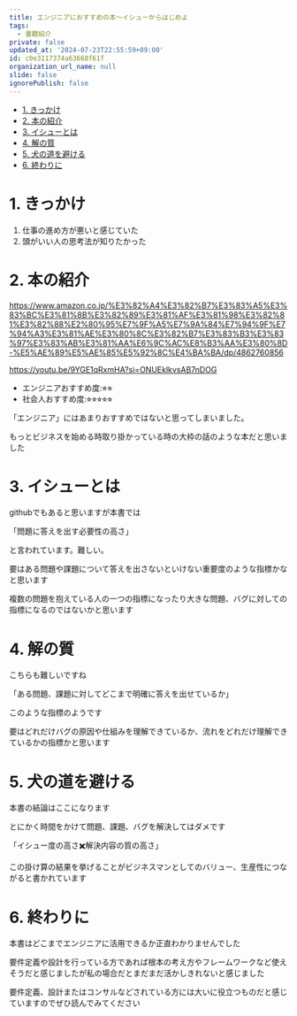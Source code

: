 ```yaml
---
title: エンジニアにおすすめの本〜イシューからはじめよ
tags:
  - 書籍紹介
private: false
updated_at: '2024-07-23T22:55:59+09:00'
id: c0e3117374a63668f61f
organization_url_name: null
slide: false
ignorePublish: false
---
```


- [1. きっかけ](#1-きっかけ)
- [2. 本の紹介](#2-本の紹介)
- [3. イシューとは](#3-イシューとは)
- [4. 解の質](#4-解の質)
- [5. 犬の道を避ける](#5-犬の道を避ける)
- [6. 終わりに](#6-終わりに)


# 1. きっかけ

1. 仕事の進め方が悪いと感じていた
2. 頭がいい人の思考法が知りたかった

# 2. 本の紹介

https://www.amazon.co.jp/%E3%82%A4%E3%82%B7%E3%83%A5%E3%83%BC%E3%81%8B%E3%82%89%E3%81%AF%E3%81%98%E3%82%81%E3%82%88%E2%80%95%E7%9F%A5%E7%9A%84%E7%94%9F%E7%94%A3%E3%81%AE%E3%80%8C%E3%82%B7%E3%83%B3%E3%83%97%E3%83%AB%E3%81%AA%E6%9C%AC%E8%B3%AA%E3%80%8D-%E5%AE%89%E5%AE%85%E5%92%8C%E4%BA%BA/dp/4862760856

https://youtu.be/9YGE1qRxmHA?si=ONUEklkvsAB7nDOG

- エンジニアおすすめ度:⭐︎⭐︎
- 社会人おすすめ度:⭐︎⭐︎⭐︎⭐︎⭐︎

「エンジニア」にはあまりおすすめではないと思ってしまいました。

もっとビジネスを始める時取り掛かっている時の大枠の話のような本だと思いました

# 3. イシューとは

githubでもあると思いますが本書では

「問題に答えを出す必要性の高さ」

と言われています。難しい。

要はある問題や課題について答えを出さないといけない重要度のような指標かなと思います

複数の問題を抱えている人の一つの指標になったり大きな問題、バグに対しての指標になるのではないかと思います

# 4. 解の質

こちらも難しいですね

「ある問題、課題に対してどこまで明確に答えを出せているか」

このような指標のようです

要はどれだけバグの原因や仕組みを理解できているか、流れをどれだけ理解できているかの指標かと思います

# 5. 犬の道を避ける

本書の結論はここになります

とにかく時間をかけて問題、課題、バグを解決してはダメです

「イシュー度の高さ✖️解決内容の質の高さ」

この掛け算の結果を挙げることがビジネスマンとしてのバリュー、生産性につながると書かれています

# 6. 終わりに

本書はどこまでエンジニアに活用できるか正直わかりませんでした

要件定義や設計を行っている方であれば根本の考え方やフレームワークなど使えそうだと感じましたが私の場合だとまだまだ活かしきれないと感じました

要件定義、設計またはコンサルなどされている方には大いに役立つものだと感じていますのでぜひ読んでみてください
